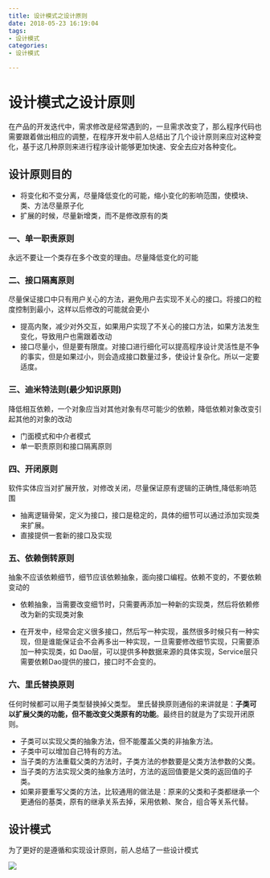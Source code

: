 ```yaml
---
title: 设计模式之设计原则
date: 2018-05-23 16:19:04
tags:
- 设计模式
categories:
- 设计模式

---
```


#  设计模式之设计原则

在产品的开发迭代中，需求修改是经常遇到的，一旦需求改变了，那么程序代码也需要跟着做出相应的调整，在程序开发中前人总结出了几个设计原则来应对这种变化，基于这几种原则来进行程序设计能够更加快速、安全去应对各种变化。

<!--more-->

## 设计原则目的

- 将变化和不变分离，尽量降低变化的可能，缩小变化的影响范围，使模块、类、方法尽量原子化
- 扩展的时候，尽量新增类，而不是修改原有的类

### 一、单一职责原则

永远不要让一个类存在多个改变的理由。尽量降低变化的可能

### 二、接口隔离原则

尽量保证接口中只有用户关心的方法，避免用户去实现不关心的接口。将接口的粒度控制到最小，这样以后修改的可能就会更小
- 提高内聚，减少对外交互，如果用户实现了不关心的接口方法，如果方法发生变化，导致用户也需跟着改动 
- 接口尽量小，但是要有限度。对接口进行细化可以提高程序设计灵活性是不争的事实，但是如果过小，则会造成接口数量过多，使设计复杂化。所以一定要适度。

### 三、迪米特法则(最少知识原则)

降低相互依赖，一个对象应当对其他对象有尽可能少的依赖，降低依赖对象改变引起其他的对象的改动

- 门面模式和中介者模式
- 单一职责原则和接口隔离原则

### 四、开闭原则

软件实体应当对扩展开放，对修改关闭，尽量保证原有逻辑的正确性,降低影响范围
- 抽离逻辑骨架，定义为接口，接口是稳定的，具体的细节可以通过添加实现类来扩展。
- 直接提供一套新的接口及实现

### 五、依赖倒转原则

抽象不应该依赖细节，细节应该依赖抽象，面向接口编程。依赖不变的，不要依赖变动的

- 依赖抽象，当需要改变细节时，只需要再添加一种新的实现类，然后将依赖修改为新的实现类对象

- 在开发中，经常会定义很多接口，然后写一种实现，虽然很多时候只有一种实现，但是谁能保证会不会再多出一种实现，一旦需要修改细节实现，只需要添加一种实现类，如 Dao层，可以提供多种数据来源的具体实现，Service层只需要依赖Dao提供的接口，接口时不会变的。


### 六、里氏替换原则

任何时候都可以用子类型替换掉父类型。 里氏替换原则通俗的来讲就是：**子类可以扩展父类的功能，但不能改变父类原有的功能**。最终目的就是为了实现开闭原则。
- 子类可以实现父类的抽象方法，但不能覆盖父类的非抽象方法。
- 子类中可以增加自己特有的方法。
- 当子类的方法重载父类的方法时，子类方法的参数要是父类方法参数的父类。
- 当子类的方法实现父类的抽象方法时，方法的返回值要是父类的返回值的子类。
- 如果非要重写父类的方法，比较通用的做法是：原来的父类和子类都继承一个更通俗的基类，原有的继承关系去掉，采用依赖、聚合，组合等关系代替。

## 设计模式

为了更好的是遵循和实现设计原则，前人总结了一些设计模式

![](https://image-1257941127.cos.ap-beijing.myqcloud.com/deModel1.jpg)

